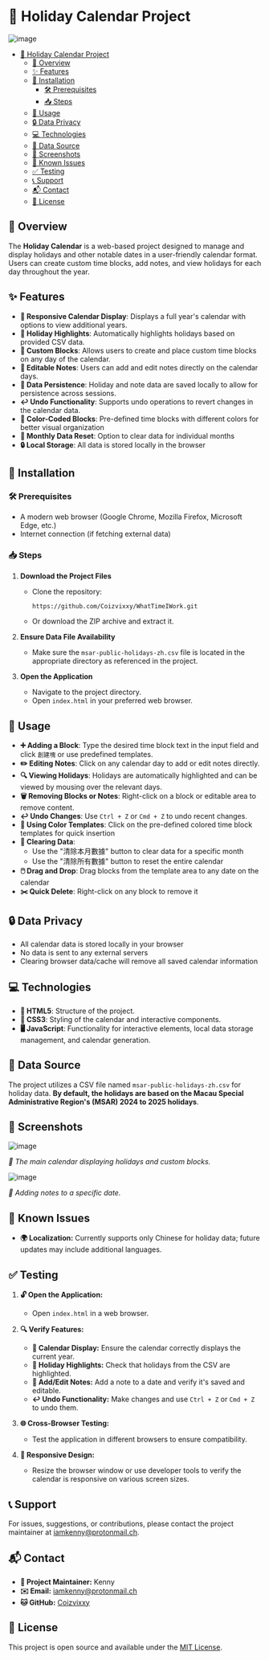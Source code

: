 
<!-- TOC --><a name="-holiday-calendar-project"></a>
# 📅 Holiday Calendar Project
![image](https://cdn.discordapp.com/attachments/1297886322807148655/1298903250195578952/1101729741073_.pic.png?ex=671b416b&is=6719efeb&hm=8a477fe40c61be57fccbcec42448530044661e77036985556229aca022af39b0&)

<!-- TOC start (generated with https://github.com/derlin/bitdowntoc) -->

- [📅 Holiday Calendar Project](#-holiday-calendar-project)
   * [📖 Overview](#-overview)
   * [✨ Features](#-features)
   * [🔧 Installation](#-installation)
      + [🛠️ Prerequisites](#-prerequisites)
      + [📥 Steps](#-steps)
   * [🚀 Usage](#-usage)
   * [🔒 Data Privacy](#-data-privacy)
   * [💻 Technologies](#-technologies)
   * [📂 Data Source](#-data-source)
   * [📸 Screenshots](#-screenshots)
   * [🐞 Known Issues](#-known-issues)
   * [✅ Testing](#-testing)
   * [📞 Support](#-support)
   * [📬 Contact](#-contact)
   * [📄 License](#-license)

<!-- TOC end -->


<!-- TOC --><a name="-overview"></a>
## 📖 Overview

The **Holiday Calendar** is a web-based project designed to manage and display holidays and other notable dates in a user-friendly calendar format. Users can create custom time blocks, add notes, and view holidays for each day throughout the year.

<!-- TOC --><a name="-features"></a>
## ✨ Features

- **📅 Responsive Calendar Display**: Displays a full year's calendar with options to view additional years.
- **🌟 Holiday Highlights**: Automatically highlights holidays based on provided CSV data.
- **🧱 Custom Blocks**: Allows users to create and place custom time blocks on any day of the calendar.
- **📝 Editable Notes**: Users can add and edit notes directly on the calendar days.
- **💾 Data Persistence**: Holiday and note data are saved locally to allow for persistence across sessions.
- **↩️ Undo Functionality**: Supports undo operations to revert changes in the calendar data.
- **🎨 Color-Coded Blocks**: Pre-defined time blocks with different colors for better visual organization
- **🔄 Monthly Data Reset**: Option to clear data for individual months
- **🔒 Local Storage**: All data is stored locally in the browser

<!-- TOC --><a name="-installation"></a>
## 🔧 Installation

<!-- TOC --><a name="-prerequisites"></a>
### 🛠️ Prerequisites

- A modern web browser (Google Chrome, Mozilla Firefox, Microsoft Edge, etc.)
- Internet connection (if fetching external data)

<!-- TOC --><a name="-steps"></a>
### 📥 Steps

1. **Download the Project Files**
   - Clone the repository:
     ```bash
     https://github.com/Coizvixxy/WhatTimeIWork.git
     ```
   - Or download the ZIP archive and extract it.

2. **Ensure Data File Availability**
   - Make sure the `msar-public-holidays-zh.csv` file is located in the appropriate directory as referenced in the project.

3. **Open the Application**
   - Navigate to the project directory.
   - Open `index.html` in your preferred web browser.

<!-- TOC --><a name="-usage"></a>
## 🚀 Usage

- **➕ Adding a Block**: Type the desired time block text in the input field and click `創建塊` or use predefined templates.
- **✏️ Editing Notes**: Click on any calendar day to add or edit notes directly.
- **🔍 Viewing Holidays**: Holidays are automatically highlighted and can be viewed by mousing over the relevant days.
- **🗑️ Removing Blocks or Notes**: Right-click on a block or editable area to remove content.
- **↩️ Undo Changes**: Use `Ctrl + Z` or `Cmd + Z` to undo recent changes.
- **🎨 Using Color Templates**: Click on the pre-defined colored time block templates for quick insertion
- **🔄 Clearing Data**: 
  - Use the "清除本月數據" button to clear data for a specific month
  - Use the "清除所有數據" button to reset the entire calendar
- **🖱️ Drag and Drop**: Drag blocks from the template area to any date on the calendar
- **✂️ Quick Delete**: Right-click on any block to remove it

<!-- TOC --><a name="-data-privacy"></a>
## 🔒 Data Privacy

- All calendar data is stored locally in your browser
- No data is sent to any external servers
- Clearing browser data/cache will remove all saved calendar information

<!-- TOC --><a name="-technologies"></a>
## 💻 Technologies

- **📄 HTML5**: Structure of the project.
- **🎨 CSS3**: Styling of the calendar and interactive components.
- **🖥️ JavaScript**: Functionality for interactive elements, local data storage management, and calendar generation.

<!-- TOC --><a name="-data-source"></a>
## 📂 Data Source

The project utilizes a CSV file named `msar-public-holidays-zh.csv` for holiday data. **By default, the holidays are based on the Macau Special Administrative Region's (MSAR) 2024 to 2025 holidays**.

<!-- TOC --><a name="-screenshots"></a>
## 📸 Screenshots

![image](https://cdn.discordapp.com/attachments/1297886322807148655/1298891848751910952/s1.png?ex=671b36cc&is=6719e54c&hm=21d3f10e5eed2e6b890d44405e4cf0cabd740241b3d120e974eaa50cee4f872a&)


*📅 The main calendar displaying holidays and custom blocks.*

![image](https://cdn.discordapp.com/attachments/1297886322807148655/1298891849230192720/s2.png?ex=671b36cd&is=6719e54d&hm=305604a82fb47b7f5e56d51e72c3c5e94bd1a2327492a377be824c29df979e4f&)

 
*📝 Adding notes to a specific date.*


<!-- TOC --><a name="-known-issues"></a>
## 🐞 Known Issues

- **🌍 Localization:** Currently supports only Chinese for holiday data; future updates may include additional languages.


<!-- TOC --><a name="-testing"></a>
## ✅ Testing

1. **🔓 Open the Application:**
   - Open `index.html` in a web browser.

2. **🔍 Verify Features:**
   - **📅 Calendar Display:** Ensure the calendar correctly displays the current year.
   - **🌟 Holiday Highlights:** Check that holidays from the CSV are highlighted.
   - **📝 Add/Edit Notes:** Add a note to a date and verify it's saved and editable.
   - **↩️ Undo Functionality:** Make changes and use `Ctrl + Z` or `Cmd + Z` to undo them.

3. **🌐 Cross-Browser Testing:**
   - Test the application in different browsers to ensure compatibility.

4. **📱 Responsive Design:**
   - Resize the browser window or use developer tools to verify the calendar is responsive on various screen sizes.


<!-- TOC --><a name="-support"></a>
## 📞 Support

For issues, suggestions, or contributions, please contact the project maintainer at [iamkenny@protonmail.ch](mailto:iamkenny@protonmail.ch).

<!-- TOC --><a name="-contact"></a>
## 📬 Contact

- **👤 Project Maintainer:** Kenny
- **✉️ Email:** [iamkenny@protonmail.ch](mailto:iamkenny@protonmail.ch)
- **🐱 GitHub:** [Coizvixxy](https://github.com/coizvixxy)

<!-- TOC --><a name="-license"></a>
## 📄 License

This project is open source and available under the [MIT License](LICENSE.md).
